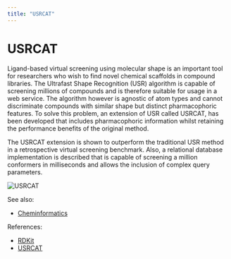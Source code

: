 ```yaml
---
title: "USRCAT"
---
```

<!-- SUBTITLE: -->

# USRCAT

Ligand-based virtual screening using molecular shape is an important tool for researchers who wish to find novel
chemical scaffolds in compound libraries. The Ultrafast Shape Recognition (USR)
algorithm is capable of screening millions of compounds and is therefore suitable for usage in a web service. The
algorithm however is agnostic of atom types and cannot discriminate compounds with similar shape but distinct
pharmacophoric features. To solve this problem, an extension of USR called USRCAT, has been developed that includes
pharmacophoric information whilst retaining the performance benefits of the original method.

The USRCAT extension is shown to outperform the traditional USR method in a retrospective virtual screening benchmark.
Also, a relational database implementation is described that is capable of screening a million conformers in
milliseconds and allows the inclusion of complex query parameters.

![USRCAT](../../../uploads/chem/usrcat.png "USRCAT")

See also:

* [Cheminformatics](../cheminformatics.md)

References:

* [RDKit](https://www.rdkit.org)
* [USRCAT](https://www.ncbi.nlm.nih.gov/pmc/articles/PMC3505738/)
